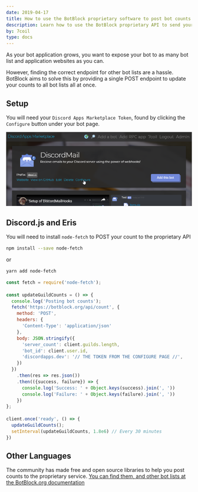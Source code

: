 ```yaml
---
date: 2019-04-17
title: How to use the BotBlock proprietary software to post bot counts to discordapps.dev
description: Learn how to use the BotBlock proprietary API to send your bot's server counts to discordapps.dev, as well as other third party bot list service providers
by: 7coil
type: docs
---
```


As your bot application grows, you want to expose your bot to as many bot list and application
websites as you can.

However, finding the correct endpoint for other bot lists are a hassle.  
BotBlock aims to solve this by providing a single POST endpoint to update your counts to all bot
lists all at once.

## Setup
You will need your `Discord Apps Marketplace Token`, found by clicking the `Configure` button under your bot page.

![Configure](/assets/img/docs/20190417-botblock/configure.png)

## Discord.js and Eris
You will need to install `node-fetch` to POST your count to the proprietary API

```bash
npm install --save node-fetch
```
or 
```bash
yarn add node-fetch
```

```js
const fetch = require('node-fetch');

const updateGuildCounts = () => {
  console.log('Posting bot counts');
  fetch('https://botblock.org/api/count', {
    method: 'POST',
    headers: {
      'Content-Type': 'application/json'
    },
    body: JSON.stringify({
      'server_count': client.guilds.length,
      'bot_id': client.user.id,
      'discordapps.dev': '// THE TOKEN FROM THE CONFIGURE PAGE //',
    })
  })
    .then(res => res.json())
    .then(({success, failure}) => {
      console.log('Success: ' + Object.keys(success).join(', '))
      console.log('Failure: ' + Object.keys(failure).join(', '))
    })
};

client.once('ready', () => {
  updateGuildCounts();
  setInterval(updateGuildCounts, 1.8e6) // Every 30 minutes
})
```

## Other Languages
The community has made free and open source libraries to help you post counts to the proprietary
service. [You can find them, and other bot lists at the BotBlock.org documentation](https://botblock.org/api/docs)
